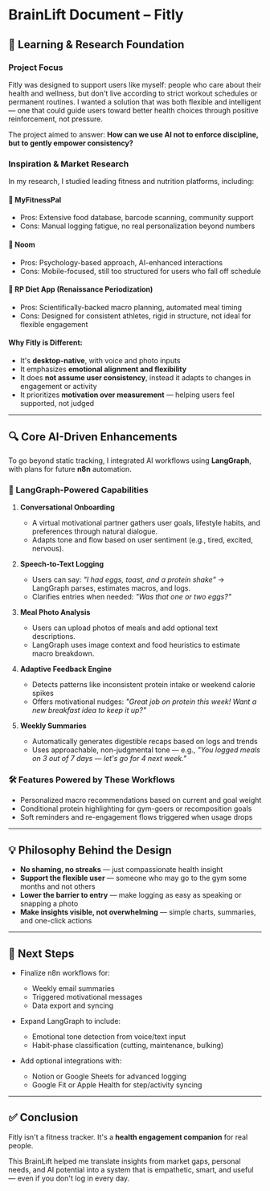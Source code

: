 # BrainLift Document – Fitly

## 🧠 Learning & Research Foundation

### Project Focus

Fitly was designed to support users like myself: people who care about their health and wellness, but don't live according to strict workout schedules or permanent routines. I wanted a solution that was both flexible and intelligent — one that could guide users toward better health choices through positive reinforcement, not pressure.

The project aimed to answer: **How can we use AI not to enforce discipline, but to gently empower consistency?**

### Inspiration & Market Research

In my research, I studied leading fitness and nutrition platforms, including:

#### 🥇 MyFitnessPal

* Pros: Extensive food database, barcode scanning, community support
* Cons: Manual logging fatigue, no real personalization beyond numbers

#### 🥈 Noom

* Pros: Psychology-based approach, AI-enhanced interactions
* Cons: Mobile-focused, still too structured for users who fall off schedule

#### 🥉 RP Diet App (Renaissance Periodization)

* Pros: Scientifically-backed macro planning, automated meal timing
* Cons: Designed for consistent athletes, rigid in structure, not ideal for flexible engagement

#### Why Fitly is Different:

* It's **desktop-native**, with voice and photo inputs
* It emphasizes **emotional alignment and flexibility**
* It does **not assume user consistency**, instead it adapts to changes in engagement or activity
* It prioritizes **motivation over measurement** — helping users feel supported, not judged

---

## 🔍 Core AI-Driven Enhancements

To go beyond static tracking, I integrated AI workflows using **LangGraph**, with plans for future **n8n** automation.

### 🧠 LangGraph-Powered Capabilities

1. **Conversational Onboarding**

   * A virtual motivational partner gathers user goals, lifestyle habits, and preferences through natural dialogue.
   * Adapts tone and flow based on user sentiment (e.g., tired, excited, nervous).

2. **Speech-to-Text Logging**

   * Users can say: *"I had eggs, toast, and a protein shake"* → LangGraph parses, estimates macros, and logs.
   * Clarifies entries when needed: *"Was that one or two eggs?"*

3. **Meal Photo Analysis**

   * Users can upload photos of meals and add optional text descriptions.
   * LangGraph uses image context and food heuristics to estimate macro breakdown.

4. **Adaptive Feedback Engine**

   * Detects patterns like inconsistent protein intake or weekend calorie spikes
   * Offers motivational nudges: *"Great job on protein this week! Want a new breakfast idea to keep it up?"*

5. **Weekly Summaries**

   * Automatically generates digestible recaps based on logs and trends
   * Uses approachable, non-judgmental tone — e.g., *"You logged meals on 3 out of 7 days — let's go for 4 next week."*

### 🛠 Features Powered by These Workflows

* Personalized macro recommendations based on current and goal weight
* Conditional protein highlighting for gym-goers or recomposition goals
* Soft reminders and re-engagement flows triggered when usage drops

---

## 💡 Philosophy Behind the Design

* **No shaming, no streaks** — just compassionate health insight
* **Support the flexible user** — someone who may go to the gym some months and not others
* **Lower the barrier to entry** — make logging as easy as speaking or snapping a photo
* **Make insights visible, not overwhelming** — simple charts, summaries, and one-click actions

---

## 🔭 Next Steps

* Finalize n8n workflows for:

  * Weekly email summaries
  * Triggered motivational messages
  * Data export and syncing

* Expand LangGraph to include:

  * Emotional tone detection from voice/text input
  * Habit-phase classification (cutting, maintenance, bulking)

* Add optional integrations with:

  * Notion or Google Sheets for advanced logging
  * Google Fit or Apple Health for step/activity syncing

---

## ✅ Conclusion

Fitly isn't a fitness tracker. It's a **health engagement companion** for real people.

This BrainLift helped me translate insights from market gaps, personal needs, and AI potential into a system that is empathetic, smart, and useful — even if you don't log in every day. 
